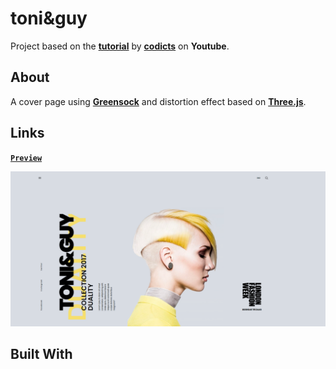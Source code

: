 # toni&guy

Project based on the **[tutorial](https://www.youtube.com/watch?v=kzVgkrCiDEo&list=PL8kd7mPFdvbhpThk9H09UkKbVMXd_zM4_&ab_channel=codicts)** by **[codicts](https://www.youtube.com/channel/UCItYqcz88SDtWMZ---R492g)** on **Youtube**.

## About

A cover page using **[Greensock](https://greensock.com/gsap/)** and distortion effect based on **[Three.js](https://threejs.org/)**.

## Links

**[`Preview`](https://alexbleggi.netlify.app/preview/toni-and-guy)**

<img src="https://github.com/alexbjr369/alexbjr369/blob/main/images/toni-and-guy.png" alt="toni&guy">

## Built With
